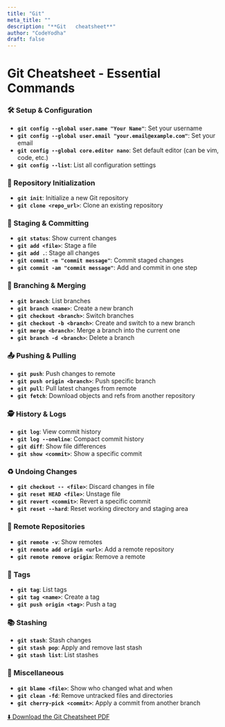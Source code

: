```yaml
---
title: "Git"
meta_title: ""
description: "**Git   cheatsheet**"
author: "CodeYodha"
draft: false
---
```

# Git Cheatsheet - Essential Commands



###  🛠️ Setup & Configuration
- **`git config --global user.name "Your Name"`**: Set your username
- **`git config --global user.email "your.email@example.com"`**: Set your email
- **`git config --global core.editor nano`**: Set default editor (can be vim, code, etc.)
- **`git config --list`**: List all configuration settings



###  📁 Repository Initialization
- **`git init`**: Initialize a new Git repository
- **`git clone <repo_url>`**: Clone an existing repository



###  📄 Staging & Committing
- **`git status`**: Show current changes
- **`git add <file>`**: Stage a file
- **`git add .`**: Stage all changes
- **`git commit -m "commit message"`**: Commit staged changes
- **`git commit -am "commit message"`**: Add and commit in one step



###  🔄 Branching & Merging
- **`git branch`**: List branches
- **`git branch <name>`**: Create a new branch
- **`git checkout <branch>`**: Switch branches
- **`git checkout -b <branch>`**: Create and switch to a new branch
- **`git merge <branch>`**: Merge a branch into the current one
- **`git branch -d <branch>`**: Delete a branch



###  📤 Pushing & Pulling
- **`git push`**: Push changes to remote
- **`git push origin <branch>`**: Push specific branch
- **`git pull`**: Pull latest changes from remote
- **`git fetch`**: Download objects and refs from another repository



###  🕵️ History & Logs
- **`git log`**: View commit history
- **`git log --oneline`**: Compact commit history
- **`git diff`**: Show file differences
- **`git show <commit>`**: Show a specific commit



###  ♻️ Undoing Changes
- **`git checkout -- <file>`**: Discard changes in file
- **`git reset HEAD <file>`**: Unstage file
- **`git revert <commit>`**: Revert a specific commit
- **`git reset --hard`**: Reset working directory and staging area



###  🔗 Remote Repositories
- **`git remote -v`**: Show remotes
- **`git remote add origin <url>`**: Add a remote repository
- **`git remote remove origin`**: Remove a remote



###  📌 Tags
- **`git tag`**: List tags
- **`git tag <name>`**: Create a tag
- **`git push origin <tag>`**: Push a tag



###  📚 Stashing
- **`git stash`**: Stash changes
- **`git stash pop`**: Apply and remove last stash
- **`git stash list`**: List stashes



###  🧪 Miscellaneous
- **`git blame <file>`**: Show who changed what and when
- **`git clean -fd`**: Remove untracked files and directories
- **`git cherry-pick <commit>`**: Apply a commit from another branch

[⬇️ Download the Git Cheatsheet PDF](/downloads/git_cheatsheet_final.pdf)
